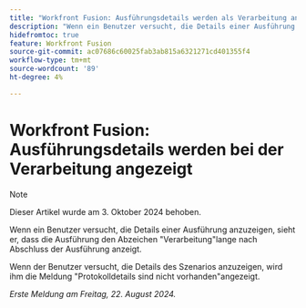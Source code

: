 ```yaml
---
title: "Workfront Fusion: Ausführungsdetails werden als Verarbeitung angezeigt."
description: "Wenn ein Benutzer versucht, die Details einer Ausführung anzuzeigen, sieht er, dass die Ausführung den Verarbeitungs-Badge lange nach Abschluss der Ausführung anzeigt."
hidefromtoc: true
feature: Workfront Fusion
source-git-commit: ac07686c60025fab3ab815a6321271cd401355f4
workflow-type: tm+mt
source-wordcount: '89'
ht-degree: 4%

---
```



# Workfront Fusion: Ausführungsdetails werden bei der Verarbeitung angezeigt

>[!NOTE]
>
>Dieser Artikel wurde am 3. Oktober 2024 behoben.

Wenn ein Benutzer versucht, die Details einer Ausführung anzuzeigen, sieht er, dass die Ausführung den Abzeichen &quot;Verarbeitung&quot;lange nach Abschluss der Ausführung anzeigt.

Wenn der Benutzer versucht, die Details des Szenarios anzuzeigen, wird ihm die Meldung &quot;Protokolldetails sind nicht vorhanden&quot;angezeigt.

_Erste Meldung am Freitag, 22. August 2024._
